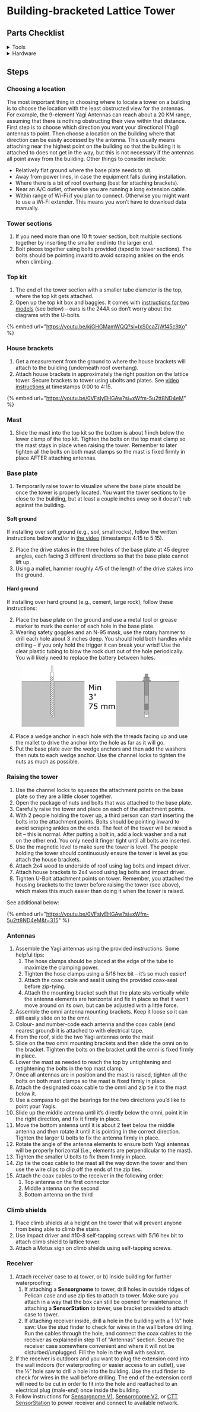# Building-bracketed Lattice Tower

## Parts Checklist

<details>

<summary>Tools</summary>

<table><thead><tr><th>Name</th><th>Quantity</th><th>Notes</th><th data-hidden></th></tr></thead><tbody><tr><td>Impact driver</td><td>2</td><td></td><td></td></tr><tr><td>Drill</td><td>2</td><td></td><td></td></tr><tr><td>Deep impact sockets: 7/16”, 1/2", and 9/16”</td><td>1 of each</td><td></td><td></td></tr><tr><td>Mini screw driver set</td><td>1</td><td>Small enough to fit screw terminals on the receiver</td><td></td></tr><tr><td>Cobalt drill bit: 5/16 or 1/4”</td><td>1</td><td></td><td></td></tr><tr><td>Hole saw and drill bit: 1/2" or 1 ½”</td><td>1 of each</td><td>To drill into building if needed</td><td></td></tr><tr><td>“Deep sensing” stud finder</td><td>1</td><td>To drill into building if needed</td><td></td></tr><tr><td>Sealant</td><td>1</td><td>To seal hole made in building if needed</td><td></td></tr><tr><td>Channel locks</td><td>1</td><td></td><td></td></tr><tr><td>Wrenches: 7/16”, 1/2", and 9/16”</td><td>1 of each</td><td></td><td></td></tr><tr><td>Dewalt batteries</td><td>Multiple</td><td>Make sure they’re charged, of course!</td><td></td></tr><tr><td>Level</td><td>1</td><td>For making sure tower is level</td><td></td></tr><tr><td>Compass or compass app on phone</td><td>1</td><td>For checking antenna directions</td><td></td></tr><tr><td>Mallet</td><td>1</td><td>For inserting drive stakes into ground</td><td></td></tr><tr><td>Phillips (cross) screwdriver</td><td>1</td><td></td><td></td></tr><tr><td>Drill bit kit</td><td>1</td><td></td><td></td></tr><tr><td>N-95 masks</td><td>3-4</td><td>If needing to enter a attic or dusty area, or if drilling into rock/concrete</td><td></td></tr><tr><td>Tape measure</td><td>1</td><td></td><td></td></tr><tr><td>Rotary Hammer</td><td>1*</td><td>*If drilling into rock/concrete.</td><td></td></tr><tr><td>SDS plus 5/8” masonry bit</td><td>2*</td><td>*If drilling into rock/concrete.</td><td></td></tr><tr><td>Clear plastic tubing</td><td>1*</td><td>*If drilling into rock/concrete.</td><td></td></tr><tr><td>Safety glasses</td><td>2*</td><td>*If drilling into rock/concrete.</td><td></td></tr></tbody></table>



</details>

<details>

<summary>Hardware</summary>

| Name                            | Quantity                    | Notes                                                       |
| ------------------------------- | --------------------------- | ----------------------------------------------------------- |
| Lattice tower section (10 feet) | 1-3                         |                                                             |
| Mast (8-foot tube)              | 1                           |                                                             |
| Top kit (244A)                  | 1                           |                                                             |
| Base plate                      | 1                           |                                                             |
| Drive stakes                    | 1 bundle of three 3ft pipes |                                                             |
| Lag bolts (3")                  | 5+                          |                                                             |
| Yagi antenna                    | 1+                          | Number of elements is a preference                          |
| Omnidirectional antenna         | Optional                    |                                                             |
| Coaxial cable                   | 1 per antenna               |                                                             |
| Coax seal                       | 1+ roll                     |                                                             |
| House bracket                   | 1 bundle of two brackets    |                                                             |
| 2x4 piece of wood               | 1                           |                                                             |
| Zip ties                        | Lots                        |                                                             |
| Coloured electrical tape        | 1 per antenna               |                                                             |
| Climbing guard                  | 3                           |                                                             |
| Self-tapping screws             | Lots                        |                                                             |
| Motus sign (#10-3/4")           | 1                           | Containing a bit of information about the tower             |
| AC extension cable              | 1                           |                                                             |
| Electrical plug                 | 1                           |                                                             |
| Receiver                        | 1                           | Assuming the receiver is fully assembled prior to fieldwork |
| Wedge anchor, nut and washer    | 3\*                         | \*If drilling into rock/concrete                            |



</details>

## Steps

### Choosing a location

The most important thing in choosing where to locate a tower on a building is to choose the location with the least obstructed view for the antennas. For example, the 9-element Yagi Antennas can reach about a 20 KM range, assuming that there is nothing obstructing their view within that distance. First step is to choose which direction you want your directional (Yagi) antennas to point. Then choose a location on the building where that direction can be easily accessed by the antenna. This usually means attaching near the highest point on the building so that the building it is attached to does not get in the way, but this is not necessary if the antennas all point away from the building. Other things to consider include:

* Relatively flat ground where the base plate needs to sit.
* Away from power lines, in case the equipment falls during installation.
* Where there is a bit of roof overhang (best for attaching brackets).
* Near an A/C outlet, otherwise you are running a long extension cable.
* Within range of Wi-Fi if you plan to connect. Otherwise you might want to use a Wi-Fi extender. This means you won’t have to download data manually.

### Tower sections

1. If you need more than one 10 ft tower section, bolt multiple sections together by inserting the smaller end into the larger end.
2. Bolt pieces together using bolts provided (taped to tower sections). The bolts should be pointing inward to avoid scraping ankles on the ends when climbing.

### Top kit

1. The end of the tower section with a smaller tube diameter is the top, where the top kit gets attached.
2. Open up the top kit box and baggies. It comes with [instructions for two models](https://wadeantenna.com/wp-content/uploads/2020/07/390354_C01_GN_N1311.pdf) (see below) – ours is the 244A so don’t worry about the diagrams with the U-bolts.&#x20;

{% embed url="https://youtu.be/kjGHGMamWQQ?si=IxS0caZjWf45c9Xo" %}

### House brackets

1. Get a measurement from the ground to where the house brackets will attach to the building (underneath roof overhang).
2. Attach house brackets in approximately the right position on the lattice tower. Secure brackets to tower using ubolts and plates. See [video instructions ](https://www.youtube.com/watch?v=0VFslyEHGAw)at timestamps 0:00 to 4:15.

{% embed url="https://youtu.be/0VFslyEHGAw?si=xWfm-5u2tt8ND4eM" %}

### Mast

1. Slide the mast into the top kit so the bottom is about 1 inch below the lower clamp of the top kit. Tighten the bolts on the top mast clamp so the mast stays in place when raising the tower. Remember to later tighten all the bolts on both mast clamps so the mast is fixed firmly in place AFTER attaching antennas.

### Base plate&#x20;

1. Temporarily raise tower to visualize where the base plate should be once the tower is properly located. You want the tower sections to be close to the building, but at least a couple inches away so it doesn’t rub against the building.

#### Soft ground

If installing over soft ground (e.g., soil, small rocks), follow the written instructions below and/or in [the video](https://www.youtube.com/watch?v=0VFslyEHGAw) (timestamps 4:15 to 5:15).&#x20;

2. Place the drive stakes in the three holes of the base plate at 45 degree angles, each facing 3 different directions so that the base plate cannot lift up.
3. Using a mallet, hammer roughly 4/5 of the length of the drive stakes into the ground.

#### Hard ground

If installing over hard ground (e.g., cement, large rock), follow these instructions:&#x20;

2. Place the base plate on the ground and use a metal tool or grease marker to mark the center of each hole in the base plate.
3. Wearing safety goggles and an N-95 mask, use the rotary hammer to drill each hole about 3 inches deep. You should hold both handles while drilling – if you only hold the trigger it can break your wrist! Use the clear plastic tubing to blow the rock dust out of the hole periodically. You will likely need to replace the battery between holes.

<figure><img src="../../.gitbook/assets/image (3) (2).png" alt=""><figcaption></figcaption></figure>

4. Place a wedge anchor in each hole with the threads facing up and use the mallet to drive the anchor into the hole as far as it will go.
5. Put the base plate over the wedge anchors and then add the washers then nuts to each wedge anchor. Use the channel locks to tighten the nuts as much as possible.

### Raising the tower

1. Use the channel locks to squeeze the attachment points on the base plate so they are a little closer together.
2. Open the package of nuts and bolts that was attached to the base plate.
3. Carefully raise the tower and place on each of the attachment points.
4. With 2 people holding the tower up, a third person can start inserting the bolts into the attachment points. Bolts should be pointing inward to avoid scraping ankles on the ends. The feet of the tower will be raised a bit – this is normal. After putting a bolt in, add a lock washer and a nut on the other end. You only need it finger tight until all bolts are inserted.
5. Use the magnetic level to make sure the tower is level. The people holding the tower should continuously ensure the tower is level as you attach the house brackets.
6. Attach 2x4 wood to underside of roof using lag bolts and impact driver.
7. Attach house brackets to 2x4 wood using lag bolts and impact driver.
8. Tighten U-Bolt attachment points on tower. Remember, you attached the housing brackets to the tower before raising the tower (see above), which makes this much easier than doing it when the tower is raised.

See additional below:

{% embed url="https://youtu.be/0VFslyEHGAw?si=xWfm-5u2tt8ND4eM&t=315" %}

### Antennas

1. Assemble the Yagi antennas using the provided instructions. Some helpful tips:
   1. The hose clamps should be placed at the edge of the tube to maximize the clamping power.
   2. Tighten the hose clamps using a 5/16 hex bit – it’s so much easier!
   3. Attach the coax cable and seal it using the provided coax-seal before zip-tying.
   4. Attach the mounting bracket such that the plate sits vertically while the antenna elements are horizontal and fix in place so that it won’t move around on its own, but can be adjusted with a little force.
2. Assemble the omni antenna mounting brackets. Keep it loose so it can still easily slide on to the omni.
3. &#x20;Colour- and number-code each antenna and the coax cable (end nearest ground) it is attached to with electrical tape. &#x20;
4. From the roof, slide the two Yagi antennas onto the mast
5. Slide on the two omni mounting brackets and then slide the omni on to the bracket. Tighten the bolts on the bracket until the omni is fixed firmly in place.
6. Lower the mast as needed to reach the top by untightening and retightening the bolts in the top mast clamp.&#x20;
7. Once all antennas are in position and the mast is raised, tighten all the bolts on both mast clamps so the mast is fixed firmly in place.
8. Attach the designated coax cable to the omni and zip tie it to the mast below it.
9. Use a compass to get the bearings for the two directions you’d like to point your Yagis.&#x20;
10. Slide up the middle antenna until it’s directly below the omni, point it in the right direction, and fix it firmly in place.
11. Move the bottom antenna until it is about 2 feet below the middle antenna and then rotate it until it is pointing in the correct direction. Tighten the larger U bolts to fix the antenna firmly in place.
12. Rotate the angle of the antenna elements to ensure both Yagi antennas will be properly horizontal (i.e., elements are perpendicular to the mast).
13. Tighten the smaller U bolts to fix them firmly in place.
14. Zip tie the coax cable to the mast all the way down the tower and then use the wire clips to clip off the ends of the zip ties.
15. Attach the coax cables to the receiver in the following order:
    1. Top antenna on the first connector
    2. Middle antenna on the second
    3. Bottom antenna on the third

### Climb shields

1. Place climb shields at a height on the tower that will prevent anyone from being able to climb the stairs.
2. Use impact driver and #10-8 self-tapping screws with 5/16 hex bit to attach climb shield to lattice tower.
3. Attach a Motus sign on climb shields using self-tapping screws.

### Receiver

1. Attach receiver case to a) tower, or b) inside building for further waterproofing:
   1. If attaching a **Sensorgnome** to tower, drill holes in outside ridges of Pelican case and use zip ties to attach to tower. Make sure you attach in a way that the box can still be opened for maintenance. If attaching a **SensorStation** to tower, use bracket provided to attach case to tower.
   2. If attaching receiver inside, drill a hole in the building with a 1 ½” hole saw: Use the stud finder to check for wires in the wall before drilling. Run the cables through the hole, and connect the coax cables to the receiver as explained in step 11 of “Antennas” section. Secure the receiver case somewhere convenient and where it will not be disturbed/unplugged. Fill the hole in the wall with sealant. &#x20;
2. If the receiver is outdoors and you want to plug the extension cord into the wall indoors (for waterproofing or easier access to an outlet), use the ½” hole saw to drill a hole into the building. Use the stud finder to check for wires in the wall before drilling. The end of the extension cord will need to be cut in order to fit into the hole and reattached to an electrical plug (male-end) once inside the building.
3. Follow instructions for [Sensorgnome V1](https://docs.motus.org/sensorgnome), [Sensorgnome V2](https://docs.motus.org/sensorgnome-v2), or [CTT SensorStation](https://cellular-tracking-technologies.github.io/ctt_documentation/SensorStation-User-Guide.html) to power receiver and connect to available network.&#x20;

